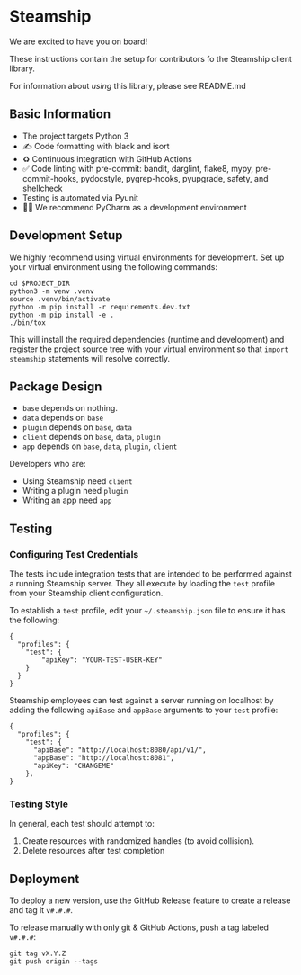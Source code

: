 # Steamship

We are excited to have you on board!

These instructions contain the setup for contributors fo the Steamship client library. 

For information about *using* this library, please see README.md

## Basic Information

* The project targets Python 3
* ✍️ Code formatting with black and isort
* ♻️ Continuous integration with GitHub Actions
* ✅ Code linting with pre-commit: bandit, darglint, flake8, mypy, pre-commit-hooks, pydocstyle, pygrep-hooks, pyupgrade, safety, and shellcheck
* Testing is automated via Pyunit
* 🧑‍💻 We recommend PyCharm as a development environment

## Development Setup

We highly recommend using virtual environments for development. 
Set up your virtual environment using the following commands:

```
cd $PROJECT_DIR
python3 -m venv .venv
source .venv/bin/activate
python -m pip install -r requirements.dev.txt
python -m pip install -e .
./bin/tox
```

This will install the required dependencies (runtime and development) and register the project source tree with your virtual environment so that `import steamship` statements will resolve correctly.

## Package Design

* `base` depends on nothing.
* `data` depends on `base`
* `plugin` depends on `base`, `data`
* `client` depends on `base`, `data`, `plugin`
* `app` depends on `base`, `data`, `plugin`, `client`

Developers who are:

* Using Steamship need `client`
* Writing a plugin need `plugin`
* Writing an app need `app`

## Testing

### Configuring Test Credentials

The tests include integration tests that are intended to be performed against a running Steamship server. They all execute by loading the `test` profile from your Steamship client configuration. 

To establish a `test` profile, edit your `~/.steamship.json` file to ensure it has the following:

```
{
  "profiles": {
    "test": {
        "apiKey": "YOUR-TEST-USER-KEY"
    }
  }
}
```

Steamship employees can test against a server running on localhost by adding the following `apiBase` and `appBase` arguments to your `test` profile:

```
{
  "profiles": {
    "test": {
      "apiBase": "http://localhost:8080/api/v1/",
      "appBase": "http://localhost:8081",
      "apiKey": "CHANGEME"
    },
}
```

### Testing Style

In general, each test should attempt to:

1. Create resources with randomized handles (to avoid collision).
2. Delete resources after test completion

## Deployment

To deploy a new version, use the GitHub Release feature to create a release and tag it `v#.#.#`.  

To release manually with only git & GitHub Actions, push a tag labeled `v#.#.#`:

```
git tag vX.Y.Z
git push origin --tags
```